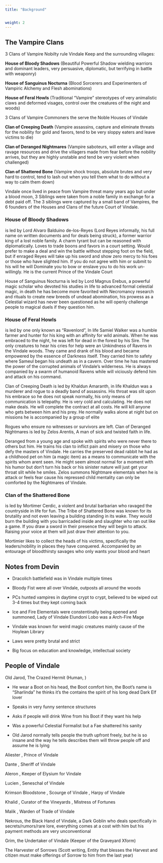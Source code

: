 ```yaml
---
title: "Background"


weight: 2
---
```


## The Vampire Clans

3 Clans of Vampire Nobilty rule Vindale Keep and the surrounding villages:

**House of Bloody Shadows** (Beautiful Powerful Shadow wielding warriors and dominant leaders, very persuasive, diplomatic, but terrifying in battle with weaponry)

**House of Sanguinus Nocturna** (Blood Sorcerers and Experimenters of Vampiric Alchemy and Flesh abominations)

**House of Feral Howls** (Traditional “Vampire” stereotypes of very animalistic claws and deformed visages, control over the creatures of the night and woods)

3 Clans of Vampire Commoners the serve the Noble Houses of Vindale

**Clan of Creeping Death** (Vampire assassins, capture and eliminate threats for the nobility for gold and favors, tend to be very sloppy eaters and leave victims to die)

**Clan of Deranged Nightmares** (Vampire saboteurs, will enter a village and ravage resources and drive the villagers made from fear before the nobility arrives, but they are highly unstable and tend be very violent when challenged)

 **Clan of Shattered Bone** (Vampire shock troops, absolute brutes and very hard to control, tend to lash out when you tell them what to do without a way to calm them down)

Vindale once lived in peace from Vampire threat many years ago but under a blood moon, 3 Siblings were taken from a noble family in exchange for a debt paid off. The 3 siblings were captured by a small band of Vampires, the 6 founders of the Houses and Clans of the future Court of Vindale.

### House of Bloody Shadows 

is led by Lord Alvaro Balduino de-los-Reyes (Lord Reyes informally, his full name on written documents and for deals being struck), a former warrior king of a lost noble family. A charm tyrant but can be reasoned with diplomatically. Loves to trade boons and favors in a court setting. Would prefer to make a deal and win the battle without stepping foot on the field, but if enraged Reyes will take up his sword and show zero mercy to his foes or those who have slighted him. If you do not agree with him or submit to his will he will Dominate you to bow or enslave you to do his work un-willingly. He is the current Prince of the Vindale Court

House of Sanguinus Nocturna is led by Lord Magnus Erebus, a powerful magic scholar who devoted his studies in life to advanced formal celestial magic, in death he has become more  favorited with Necromancy research and rituals to create new breeds of undead abomination, his prowess as a Celestial wizard has never been questioned as he will openly challenge people to magical duels if they question him.

### House of Feral Howls 

is led by one only known as “Ravenlord”, In life Samiel Walker was a humble farmer and hunter for his king with an affinity for wild animals. When he was embraced to the night, he was left for dead in the forest by his Sire. The only creatures to hear his cries for help were an Unkindness of Ravens in the Vindale woods. They came and drank of his blood and became empowered by the essence of Darkness itself. They carried him to safety where Sameul began his undeath as in a cavern. Over time he has mastered the power of the corrupted animals of Vindale’s wilderness. He is always companied by a swarm of humanoid Ravens while will viciously defend him and attack on his command. 

Clan of Creeping Death is led by Khaldun Amaranth, in life Khaldun was a murderer and rogue to a deadly band of assassins. His throat was slit upon his embrace so he does not speak normally, his only means of communication is telepathy. He is very cold and calculating. He does not make deals. He will complete the contract at all costs. He will kill anyone who gets between him and his prey. He normally walks alone at night but on missions he is accompanied by a group of elite 

Rogues who ensure no witnesses or survivors are left. Clan of Deranged Nightmares is led by Zelos Arentis, A man of sick and twisted faith in life. 

Deranged from a young age and spoke with spirits who were never there to others but him. He trains his clan to inflict pain and misery on those who defy the masters of Vindale. He carries the preserved dead rabbit he had as a childhood pet on him (a magic item) as a means to communicate with the spirits whom arent seen. He might seem almost normal for a moment with his humor but don’t turn his back or his sinister nature will just get your throat slit while he smiles. Zelos summons Nightmare elementals when he is attack or feels fear cause his repressed child mentality can only be comforted by the Nightmares of Vindale.

###  Clan of the Shattered Bone 

is led by Mortimer Cerdic, a violent and brutal barbarian who ravaged the countryside in life for fun. The Tribe of Shattered Bone was known for its brutality and not even leaving a building standing in its wake. They would burn the building with you barricaded inside and slaughter who ran out like a game. If you draw a sword in their presence they will begin to attack. Raising your voice at them will just draw their attention to you. 

Mortimier likes to collect the heads of his victims, specifically the leaders/nobility in places they have conquered. Accompanied by an entourage of bloodthirsty savages who only wants your blood and heart 

## Notes from Devin

- Dracolich battlefield was in Vindale multiple times

- Bloody Fist were all over Vindale, outposts all around the woods

- PCs hunted vampires in daytime crypt to crypt, believed to be wiped out 3-4 times but they kept coming back

- Ice and Fire Elementals were constentinally being opened and summoned, Lady of Vindale Elundoni Lobo was a Arch-Fire Mage

- Vindale was known for weird magic creatures mainly cause of the Hoylean Library

- Laws were pretty brutal and strict

- Big focus on education and knowledge, intellectual society

## People of Vindale

Old Jarod, The Crazed Hermit (Human, )

- He wear a Boot on his head, the Boot comfort him, the Boot’s name is “Sharlinda” he thinks it’s the contains the spirit of his long dead Dark Elf lover

- Speaks in very funny sentence structures

- Asks if people will drink Wine from his Boot if they want his help

- Was a powerful Celestial Formalist but a Fae shattered his sanity

- Old Jarod normally tells people the truth upfront freely, but he is so insane and the way he tells describes them will throw people off and assume he is lying

Aliester , Prince of Vindale

Dante , Sheriff of Vindale

Aleron , Keeper of Elysium for Vindale

Lucien , Seneschal of Vindale 

Krimson Bloodstone , Scourge of Vindale , Harpy of Vindale

Khalid , Curator of the Vineyards , Mistress of Fortunes 

Malik , Warden of Trade of Vindale

Nekrous, the Black Hand of Vindale, a Dark Goblin who deals specifically in secrets/rumors/rare lore, everything comes at a cost with him but his payment methods are very unconventional 

Grim, the Undertaker of Vindale (Keeper of the Graveyard Xform)

The Harvester of Sorrows (Scott writing, Entity that blesses the Harvest and citizen must make offerings of Sorrow to him from the last year) 
